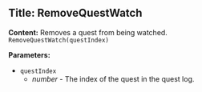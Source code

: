 ## Title: RemoveQuestWatch

**Content:**
Removes a quest from being watched.
`RemoveQuestWatch(questIndex)`

**Parameters:**
- `questIndex`
  - *number* - The index of the quest in the quest log.